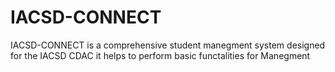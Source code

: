 # IACSD-CONNECT
IACSD-CONNECT is a comprehensive student manegment system designed for the IACSD CDAC it helps to perform basic functalities for Manegment
